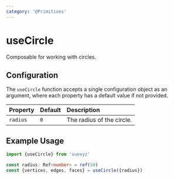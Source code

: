 ```yaml
---
category: '@Primitives'
---
```


<script setup>
    import UseCircleDemo from '../demo/components/useCircleDemo.vue';
</script>

# useCircle

Composable for working with circles.

<UseCircleDemo />

## Configuration

The `useCircle` function accepts a single configuration object as an argument, where each property has a default value
if not provided.

| Property | Default | Description               |
|:---------|:--------|:--------------------------|
| `radius` | `0`     | The radius of the circle. |

<!--@include: ./shared/config.md-->

## Example Usage

```ts
import {useCircle} from 'vuexyz'

const radius: Ref<number> = ref(50)
const {vertices, edges, faces} = useCircle({radius})
```

<!--@include: ./shared/return.md-->
